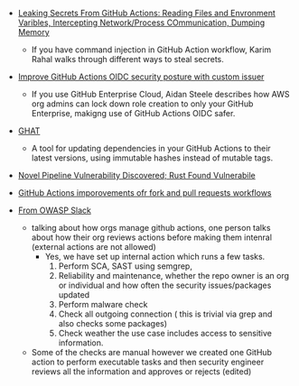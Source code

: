 - [Leaking Secrets From GitHub Actions: Reading Files and Envronment Varibles, Intercepting Network/Process COmmunication, Dumping Memory](https://karimrahal.com/2023/01/05/github-actions-leaking-secrets/)
  - If you have command injection in GitHub Action workflow, Karim Rahal walks through different ways to steal secrets.
- [Improve GitHub Actions OIDC security posture with custom issuer](https://awsteele.com/blog/2023/01/11/improve-github-actions-oidc-security-posture-with-custom-issuer.html)
  - If you use GitHub Enterprise Cloud, Aidan Steele describes how AWS org admins can lock down role creation to only your GitHub Enterprise, makigng use of GitHub Actions OIDC safer.
- [GHAT](https://github.com/JamesWoolfenden/ghat)
  - A tool for updating dependencies in your GitHub Actions to their latest versions, using immutable hashes instead of mutable tags.
- [Novel Pipeline Vulnerability Discovered; Rust Found Vulnerabile](https://www.legitsecurity.com/blog/artifact-poisoning-vulnerability-discovered-in-rust)
- [GitHub Actions imporovements ofr fork and pull requests workflows](https://github.blog/2020-08-03-github-actions-improvements-for-fork-and-pull-request-workflows/)

- [From OWASP Slack](https://owasp.slack.com/archives/C1KF6H39T/p1670360372835099)
  - talking about how orgs manage github actions, one person talks about how their org reviews actions before making them intenral (external actions are not allowed)
    - Yes, we have set up internal action which runs a few tasks.
      1. Perform SCA, SAST using semgrep,
      1. Reliability and maintenance, whether the repo owner is an org or individual and how often the security issues/packages updated
      1. Perform malware check
      1. Check all outgoing connection ( this is trivial via grep and also checks some packages)
      1. Check weather the use case includes access to sensitive information.
  - Some of the checks are manual however we created one GitHub action to perform executable tasks and then security engineer reviews all the information and approves or rejects (edited) 